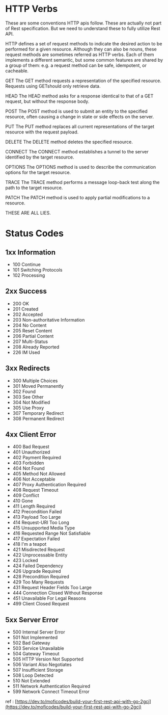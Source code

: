 
HTTP Verbs
===
These are some conventions HTTP apis follow. These are actually not part of Rest specification. But we need to understand these to fully utilize Rest API.

HTTP defines a set of request methods to indicate the desired action to be performed for a given resource. Although they can also be nouns, these request methods are sometimes referred as HTTP verbs. Each of them implements a different semantic, but some common features are shared by a group of them: e.g. a request method can be safe, idempotent, or cacheable.

GET The GET method requests a representation of the specified resource. Requests using GETshould only retrieve data.

HEAD The HEAD method asks for a response identical to that of a GET request, but without the response body.

POST The POST method is used to submit an entity to the specified resource, often causing a change in state or side effects on the server.

PUT The PUT method replaces all current representations of the target resource with the request payload.

DELETE The DELETE method deletes the specified resource.

CONNECT The CONNECT method establishes a tunnel to the server identified by the target resource.

OPTIONS The OPTIONS method is used to describe the communication options for the target resource.

TRACE The TRACE method performs a message loop-back test along the path to the target resource.

PATCH The PATCH method is used to apply partial modifications to a resource.

THESE ARE ALL LIES.

Status Codes
===
## 1xx Information

* 100 Continue
* 101 Switching Protocols
* 102 Processing

## 2xx Success

* 200 OK
* 201 Created
* 202 Accepted
* 203 Non-authoritative Information
* 204 No Content
* 205 Reset Content
* 206 Partial Content
* 207 Multi-Status
* 208 Already Reported
* 226 IM Used

## 3xx Redirects

* 300 Multiple Choices
* 301 Moved Permanently
* 302 Found
* 303 See Other
* 304 Not Modified
* 305 Use Proxy
* 307 Temporary Redirect
* 308 Permanent Redirect

## 4xx Client Error

* 400 Bad Request
* 401 Unauthorized
* 402 Payment Required
* 403 Forbidden
* 404 Not Found
* 405 Method Not Allowed
* 406 Not Acceptable
* 407 Proxy Authentication Required
* 408 Request Timeout
* 409 Conflict
* 410 Gone
* 411 Length Required
* 412 Precondition Failed
* 413 Payload Too Large
* 414 Request-URI Too Long
* 415 Unsupported Media Type
* 416 Requested Range Not Satisfiable
* 417 Expectation Failed
* 418 I'm a teapot
* 421 Misdirected Request
* 422 Unprocessable Entity
* 423 Locked
* 424 Failed Dependency
* 426 Upgrade Required
* 428 Precondition Required
* 429 Too Many Requests
* 431 Request Header Fields Too Large
* 444 Connection Closed Without Response
* 451 Unavailable For Legal Reasons
* 499 Client Closed Request

## 5xx Server Error

* 500 Internal Server Error
* 501 Not Implemented
* 502 Bad Gateway
* 503 Service Unavailable
* 504 Gateway Timeout
* 505 HTTP Version Not Supported
* 506 Variant Also Negotiates
* 507 Insufficient Storage
* 508 Loop Detected
* 510 Not Extended
* 511 Network Authentication Required
* 599 Network Connect Timeout Error

ref : [https://dev.to/moficodes/build-your-first-rest-api-with-go-2gcj](https://dev.to/moficodes/build-your-first-rest-api-with-go-2gcj)